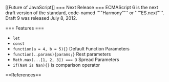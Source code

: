 [[Future of JavaScript]]
=== Next Release ===
ECMAScript 6 is the next draft version of the standard, code-named '''"Harmony"''' or '''"ES.next"'''. Draft 9 was released July 8, 2012.


=== Features ===
* <code>let</code>
* <code>const</code>
* <code>function(a = 4, b = 5){}</code> Default Function Parameters
* <code>function(..params){params;}</code> Rest parameters
* <code>Math.max(...[1, 2, 3]) === 3</code> Spread Parameters
* <code>if(NaN is Nan){}</code> is comparison operator

==References==
<references />